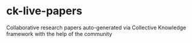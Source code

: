 # ck-live-papers
Collaborative research papers auto-generated via Collective Knowledge framework with the help of the community

